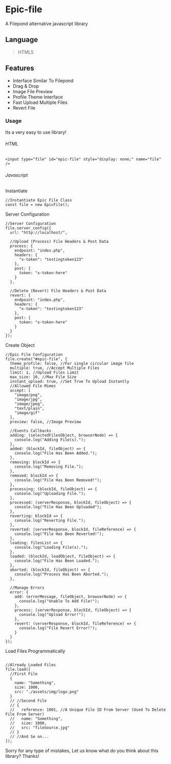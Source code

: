 # Epic-file

A Filepond alternative javascript library

## Language

> HTML5

## Features

- Interface Similar To Filepond
- Drag & Drop
- Image File Preview
- Profile Theme Interface
- Fast Upload Multiple Files
- Revert File

### Usage

Its a very easy to use library!

###### HTML

```
<input type="file" id="epic-file" style="display: none;" name="file" />

```

###### Javascript

Instantiate

```
//Instantiate Epic File Class
const file = new EpicFile();

```

Server Configuration

```
//Server Configuration
file.server_config({
  url: "http://localhost/",

  //Upload (Process) File Headers & Post Data
  process: {
    endpoint: "index.php",
    headers: {
      "x-token": "testingtoken123"
    },
    post: {
      token: "x-token-here"
    }
  },

  //Delete (Revert) File Headers & Post Data
  revert: {
    endpoint: "index.php",
    headers: {
      "x-token": "testingtoken123"
    },
    post: {
      token: "x-token-here"
    }
  }
});

```

Create Object

```
//Epic File Configuration
file.create("#epic-file", {
  theme_profile: false, //For single circular image file
  multiple: true, //Accept Multiple Files
  limit: 1, //Upload Files Limit
  max_size: 10, //Max File Size
  instant_upload: true, //Set True To Upload Instantly
  //Allowed File Mimes
  accept: [
    "image/png",
    "image/jpg",
    "image/jpeg",
    "text/plain",
    "image/gif"
  ],
  preview: false, //Image Preview

  //Events Callbacks
  adding: (selectedFilesObject, browserNode) => {
    console.log("Adding File(s).");
  },
  added: (blockId, fileObject) => {
    console.log("File Has Been Added.");
  },
  removing: blockId => {
    console.log("Removing File.");
  },
  removed: blockId => {
    console.log("File Has Been Removed!");
  },
  processing: (blockId, fileObject) => {
    console.log("Uploading File.");
  },
  processed: (serverResponse, blockId, fileObject) => {
    console.log("File Has Been Uploaded");
  },
  reverting: blockId => {
    console.log("Reverting File.");
  },
  reverted: (serverResponse, blockId, fileReference) => {
    console.log("File Has Been Reverted!");
  },
  loading: filesList => {
    console.log("Loading File(s).");
  },
  loaded: (blockId, loadObject, fileObject) => {
    console.log("File Has Been Loaded.");
  },
  aborted: (blockId, fileObject) => {
    console.log("Process Has Been Aborted.");
  },

  //Manage Errors
  error: {
    add: (errorMessage, fileObject, browserNode) => {
      console.log("Unable To Add File!");
    },
    process: (serverResponse, blockId, fileObject) => {
      console.log("Upload Error!");
    },
    revert: (serverResponse, blockId, fileReference) => {
      console.log("File Revert Error!");
    }
  }
});

```

Load Files Programmatically

```

//Already Loaded Files
file.load([
  //First File
  {
    name: "Something",
    size: 1000,
    src: "./assets/img/logo.png"
  }
  // //Second File
  // {
  //   reference: 1001, //A Unique File ID From Server (Used To Delete File From Server)
  //   name: "Something",
  //   size: 1000,
  //   src: "fileSource.jpg"
  // }
  // //And So on...
]);

```

Sorry for any type of mistakes, Let us know what do you think about this library? Thanks!
